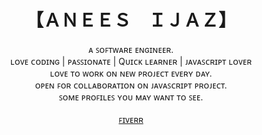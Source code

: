 
<h1 align="center"> 【ＡＮＥＥＳ　ＩＪＡＺ】</h1>
<p align="center">
  ᴀ ꜱᴏꜰᴛᴡᴀʀᴇ ᴇɴɢɪɴᴇᴇʀ.<br/>
  ʟᴏᴠᴇ ᴄᴏᴅɪɴɢ | ᴘᴀꜱꜱɪᴏɴᴀᴛᴇ | Qᴜɪᴄᴋ ʟᴇᴀʀɴᴇʀ | ᴊᴀᴠᴀꜱᴄʀɪᴘᴛ ʟᴏᴠᴇʀ<br/>
  ʟᴏᴠᴇ ᴛᴏ ᴡᴏʀᴋ ᴏɴ ɴᴇᴡ ᴘʀᴏᴊᴇᴄᴛ ᴇᴠᴇʀʏ ᴅᴀʏ.<br/>
  ᴏᴘᴇɴ ꜰᴏʀ ᴄᴏʟʟᴀʙᴏʀᴀᴛɪᴏɴ ᴏɴ ᴊᴀᴠᴀꜱᴄʀɪᴘᴛ ᴘʀᴏᴊᴇᴄᴛ.<br/>
  ꜱᴏᴍᴇ ᴘʀᴏꜰɪʟᴇꜱ ʏᴏᴜ ᴍᴀʏ ᴡᴀɴᴛ ᴛᴏ ꜱᴇᴇ.<br/><br/>
  <a href="https://fiverr.com/aneesijaz" target="_blank">ꜰɪᴠᴇʀʀ</a>
</p>

<!--
**aneesijaz/aneesijaz** is a ✨ _special_ ✨ repository because its `README.md` (this file) appears on your GitHub profile.

Here are some ideas to get you started:

- 🔭 I’m currently working on ...
- 🌱 I’m currently learning ...
- 👯 I’m looking to collaborate on ...
- 🤔 I’m looking for help with ...
- 💬 Ask me about ...
- 📫 How to reach me: ...
- 😄 Pronouns: ...
- ⚡ Fun fact: ...
-->
